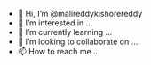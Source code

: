 - 👋 Hi, I’m @malireddykishorereddy
- 👀 I’m interested in ...
- 🌱 I’m currently learning ...
- 💞️ I’m looking to collaborate on ...
- 📫 How to reach me ...

<!---
malireddykishorereddy/malireddykishorereddy is a ✨ special ✨ repository because its `README.md` (this file) appears on your GitHub profile.
You can click the Preview link to take a look at your changes.
--->
